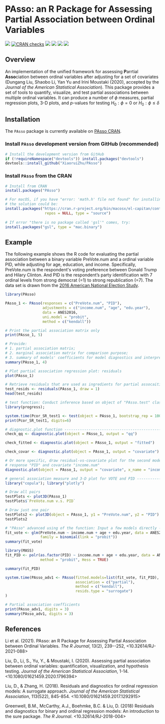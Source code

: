# PAsso: an R Package for Assessing Partial Association between Ordinal Variables

<!-- badges: start -->

[![](https://img.shields.io/cran/v/SPSP?logo=R)](https://cran.r-project.org/package=PAsso)
[![CRAN checks](https://cranchecks.info/badges/summary/PAsso)](https://cran.r-project.org/web/checks/check_results_PAsso.html)
[![](https://cranlogs.r-pkg.org/badges/grand-total/PAsso?color=blue)](https://cranlogs.r-pkg.org/badges/grand-total/PAsso)
[![](https://cranlogs.r-pkg.org/badges/last-month/PAsso?color=green)](https://cranlogs.r-pkg.org/badges/last-month/PAsso?color=green)
[![](https://cranlogs.r-pkg.org/badges/last-week/PAsso?color=yellow)](https://cranlogs.r-pkg.org/badges/last-week/PAsso?color=yellow)
[![](https://api.travis-ci.com/XiaoruiZhu/PAsso.svg?branch=master)](https://api.travis-ci.com/XiaoruiZhu/PAsso.svg)

<!-- badges: end -->

Overview
--------

An implementation of the unified framework for assessing **P**arrtial **Asso**ciation between ordinal variables after adjusting for a set of covariates (Dungang Liu, Shaobo Li, Yan Yu and Irini Moustaki (2020), accepted by the *Journal of the American Statistical Association*). This package provides a set of tools to quantify, visualize, and test partial associations between multiple ordinal variables. It can produce a number of $\phi$ measures, partial regression plots, 3-D plots, and $p$-values for testing $H_0: \phi=0$ or $H_0: \phi \leq \delta$

## Installation

The `PAsso` package is currently available on [PAsso CRAN](https://CRAN.R-project.org/package=PAsso).

### Install `PAsso` development version from GitHub (recommended)

``` r
# Install the development version from GitHub
if (!requireNamespace("devtools")) install.packages("devtools")
devtools::install_github("XiaoruiZhu/PAsso")
```

### Install `PAsso` from the CRAN

``` r
# Install from CRAN
install.packages("PAsso")

# For macOS, if you have "error: 'math.h' file not found" for installing PAsso v0.1.9,
# the solution could be:
install.packages("https://cran.r-project.org/bin/macosx/el-capitan/contrib/3.6/PAsso_0.1.9.tgz", 
                  repos = NULL, type = "source")
                  
# If error "there is no package called 'gsl'" comes, try:
install.packages("gsl", type = "mac.binary")
```


## Example

The following example shows the R code for evaluating the partial association between a binary variable $\text{PreVote.num}$ and a ordinal variable $\text{PID}$, while adjusting for age, education, and income. Specifically, $\text{PreVote.num}$ is the respondent's voting preference between Donald Trump and Hilary Clinton. And $\text{PID}$ is the respondent’s party identification with 7 ordinal levels from strong democrat (=1) to strong republication (=7). The data set is drawn from the [2016 American National Election Study](https://electionstudies.org/data-center/2016-time-series-study/).

``` r
library(PAsso)

PAsso_1 <- PAsso(responses = c("PreVote.num", "PID"),
                 adjustments = c("income.num", "age", "edu.year"),
                 data = ANES2016,
                 uni.model = "probit",
                 method = c("kendall"))

# Print the partial association matrix only
print(PAsso_1, 5)

# Provide:
# 1. partial association matrix;
# 2. marginal association matrix for comparison purpose;
# 3. summary of models' coefficients for model diagnostics and interpretation
summary(PAsso_1, 4)

# Plot partial association regression plot: residuals
plot(PAsso_1)

# Retrieve residuals that are used as ingredients for partial assocaition analyses
test_resids <- residuals(PAsso_1, draw = 1)
head(test_resids)

# test function: Conduct inference based on object of "PAsso.test" class ----------------------------
library(progress);

system.time(Pcor_SR_test1 <- test(object = PAsso_1, bootstrap_rep = 100, H0 = 0, parallel = F))
print(Pcor_SR_test1, digits=6)

# diagnostic.plot function -----------------------------------------------------
check_qq <- diagnostic.plot(object = PAsso_1, output = "qq")

check_fitted <- diagnostic.plot(object = PAsso_1, output = "fitted")

check_covar <- diagnostic.plot(object = PAsso_1, output = "covariate")

# Or more specific, draw residual-vs-covariate plot for the second model with
# response "PID" and covariate "income.num" 
diagnostic.plot(object = PAsso_1, output = "covariate", x_name = "income.num", model_id = 2)

# general association measure and 3-D plot for VOTE and PID ------------------
library("copula"); library("plotly")

# Draw all pairs
testPlots <- plot3D(PAsso_1)
testPlots$`PreVote.num v.s. PID`

# Draw just one pair
testPlots2 <- plot3D(object = PAsso_1, y1 = "PreVote.num", y2 = "PID")
testPlots2

# "PAsso" advanced using of the function: Input a few models directly ------------------------------
fit_vote <- glm(PreVote.num ~ income.num + age + edu.year, data = ANES2016,
                family = binomial(link = "probit"))
summary(fit_vote)

library(MASS)
fit_PID <- polr(as.factor(PID) ~ income.num + age + edu.year, data = ANES2016,
                method = "probit", Hess = TRUE)

summary(fit_PID)

system.time(PAsso_adv1 <- PAsso(fitted.models=list(fit_vote, fit_PID),
                                association = c("partial"),
                                method = c("kendall"),
                                resids.type = "surrogate")
)

# Partial association coefficients 
print(PAsso_adv1, digits = 3)
summary(PAsso_adv1, digits = 3)
```

References
----------

Li et al. (2021). PAsso: an R Package for Assessing Partial Association between Ordinal Variables. *The R Journal*, 13(2), 239--252, <10.32614/RJ-2021-088>

Liu, D., Li, S., Yu, Y., & Moustaki, I. (2020). Assessing partial association between ordinal variables: quantification, visualization, and hypothesis testing. *Journal of the American Statistical Association*, 1-14. <10.1080/01621459.2020.1796394>

Liu, D., & Zhang, H. (2018). Residuals and diagnostics for ordinal regression models: A surrogate approach. *Journal of the American Statistical Association*, 113(522), 845-854. <10.1080/01621459.2017.1292915>

Greenwell, B.M., McCarthy, A.J., Boehmke, B.C. & Liu, D. (2018) Residuals and diagnostics for binary and ordinal regression models: An
introduction to the sure package. *The R Journal*. <10.32614/RJ-2018-004>
